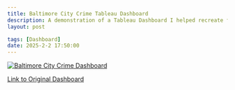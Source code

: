 ```yaml
---
title: Baltimore City Crime Tableau Dashboard
description: A demonstration of a Tableau Dashboard I helped recreate for a Data Visualization class.
layout: post

tags: [Dashboard]
date: 2025-2-2 17:50:00
---
```


<div class='tableauPlaceholder' id='viz1738606875036' style='position: relative; width: 100%; max-width: 1016px;'>
    <noscript>
        <a href='https://public.tableau.com/views/baltimorecrime_17386063823820/BaltimoreCityCrimeDashboard'>
            <img alt='Baltimore City Crime Dashboard' src='https://public.tableau.com/static/images/ba/baltimorecrime_17386063823820/BaltimoreCityCrimeDashboard/1.png' style='border: none;' />
        </a>
    </noscript>
    <object class='tableauViz' style='width: 125%; height: 991px; display: none;'>
        <param name='host_url' value='https://public.tableau.com/' />
        <param name='embed_code_version' value='3' />
        <param name='site_root' value='' />
        <param name='name' value='baltimorecrime_17386063823820/BaltimoreCityCrimeDashboard' />
        <param name='tabs' value='no' />
        <param name='toolbar' value='yes' />
        <param name='static_image' value='https://public.tableau.com/static/images/ba/baltimorecrime_17386063823820/BaltimoreCityCrimeDashboard/1.png' />
        <param name='animate_transition' value='yes' />
        <param name='display_static_image' value='yes' />
        <param name='display_spinner' value='yes' />
        <param name='display_overlay' value='yes' />
        <param name='display_count' value='yes' />
        <param name='language' value='en-US' />
    </object>
</div>

<script type='text/javascript'>
    document.addEventListener('DOMContentLoaded', function() {
        var scriptElement = document.createElement('script');
        scriptElement.src = 'https://public.tableau.com/javascripts/api/viz_v1.js';
        document.body.appendChild(scriptElement);
    });
</script>


[Link to Original Dashboard](https://app.powerbigov.us/view?r=eyJrIjoiZjcyZDY5NWYtNTBlZS00OTg0LTgyNDQtOWYwMDEyOGI5Y2M1IiwidCI6IjMxMmNiMTI2LWM2YWUtNGZjMi04MDBkLTMxOGU2NzljZTZjNyJ9&pageName=ReportSectionb1fa0cb3c370416927ba)